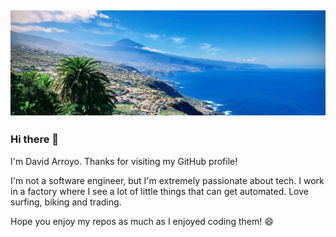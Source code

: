 ![GitHub header - 1](https://github.com/darroyolpz/darroyolpz/blob/master/IMG_1500.jpg?raw=true)
---

### Hi there 👋

I'm David Arroyo. Thanks for visiting my GitHub profile!

I'm not a software engineer, but I'm extremely passionate about tech. I work in a factory where I see a lot of little things that can get automated. Love surfing, biking and trading.

Hope you enjoy my repos as much as I enjoyed coding them! 😄

<!--
**darroyolpz/darroyolpz** is a ✨ _special_ ✨ repository because its `README.md` (this file) appears on your GitHub profile.

Here are some ideas to get you started:

- 🔭 I’m currently working on ...
- 🌱 I’m currently learning ...
- 👯 I’m looking to collaborate on ...
- 🤔 I’m looking for help with ...
- 💬 Ask me about ...
- 📫 How to reach me: ...
- 😄 Pronouns: ...
- ⚡ Fun fact: ...
-->
